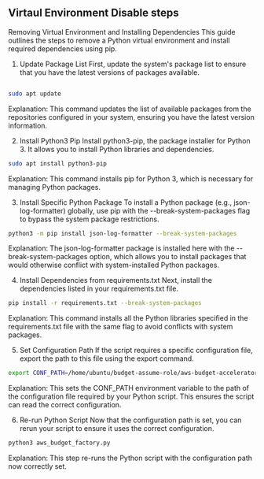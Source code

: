 ## Virtaul Environment Disable steps

Removing Virtual Environment and Installing Dependencies
This guide outlines the steps to remove a Python virtual environment and install required dependencies using pip.

1. Update Package List
First, update the system's package list to ensure that you have the latest versions of packages available.

```bash

sudo apt update
```

Explanation: This command updates the list of available packages from the repositories configured in your system, ensuring you have the latest version information.

2. Install Python3 Pip
Install python3-pip, the package installer for Python 3. It allows you to install Python libraries and dependencies.

```bash
sudo apt install python3-pip
```
Explanation: This command installs pip for Python 3, which is necessary for managing Python packages.

3. Install Specific Python Package
To install a Python package (e.g., json-log-formatter) globally, use pip with the --break-system-packages flag to bypass the system package restrictions.

```bash
python3 -m pip install json-log-formatter --break-system-packages
```
Explanation: The json-log-formatter package is installed here with the --break-system-packages option, which allows you to install packages that would otherwise conflict with system-installed Python packages.

4. Install Dependencies from requirements.txt
Next, install the dependencies listed in your requirements.txt file.

```bash
pip install -r requirements.txt --break-system-packages
```
Explanation: This command installs all the Python libraries specified in the requirements.txt file with the same flag to avoid conflicts with system packages.

5. Set Configuration Path
If the script requires a specific configuration file, export the path to this file using the export command.

```bash
export CONF_PATH=/home/ubuntu/budget-assume-role/aws-budget-accelerator/config/aws_budget_config_sample.yml
```
Explanation: This sets the CONF_PATH environment variable to the path of the configuration file required by your Python script. This ensures the script can read the correct configuration.

6. Re-run Python Script
Now that the configuration path is set, you can rerun your script to ensure it uses the correct configuration.

```bash
python3 aws_budget_factory.py
```
Explanation: This step re-runs the Python script with the configuration path now correctly set.




